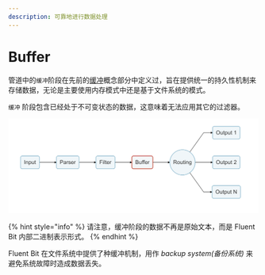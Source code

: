 ```yaml
---
description: 可靠地进行数据处理
---
```


# Buffer

管道中的`缓冲`阶段在先前的[缓冲](../buffering.md)概念部分中定义过，旨在提供统一的持久性机制来存储数据，无论是主要使用内存模式中还是基于文件系统的模式。

`缓冲` 阶段包含已经处于不可变状态的数据，这意味着无法应用其它的过滤器。

![logging_pipeline_buffer](../../.gitbook/assets/logging_pipeline_buffer.png)

{% hint style="info" %}
请注意，缓冲阶段的数据不再是原始文本，而是 Fluent Bit 内部二进制表示形式。
{% endhint %}

Fluent Bit 在文件系统中提供了种缓冲机制，用作 _backup system(备份系统)_ 来避免系统故障时造成数据丢失。
